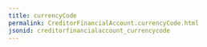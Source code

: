 ```yaml
---
title: currencyCode
permalink: CreditorFinancialAccount.currencyCode.html
jsonid: creditorfinancialaccount_currencycode
---
```

